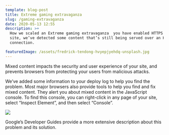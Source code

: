 ```yaml
---
template: blog-post
title: Extreme gaming extravaganza
slug: /gaming-extravaganza
date: 2020-05-13 12:55
description: >+
  How we scaled an Extreme gaming extravaganza  you have enabled HTTPS on your
  site, we’ve detected some content that’s still being served over an HTTP
  connection.

featuredImage: /assets/fredrick-tendong-hvyepjyehdq-unsplash.jpg
---
```

Mixed content impacts the security and user experience of your site, and prevents browsers from protecting your users from malicious attacks.

We’ve added some information to your deploy log to help you find the problem. Most major browsers also provide tools to help you find and fix mixed content. They alert you about mixed content in the JavaScript console. To find this console, you can right-click in any page of your site, select “Inspect Element”, and then select “Console”.

<img src="https://a.radikal.ru/a04/1806/bb/fd1ee5e8f8e7.jpg">

Google’s Developer Guides provide a more extensive description about this problem and its solution.